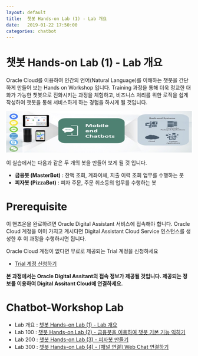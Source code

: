```yaml
---
layout: default
title:  챗봇 Hands-on Lab (1) - Lab 개요
date:   2019-01-22 17:50:00
categories: chatbot
---
```


# 챗봇 Hands-on Lab (1) - Lab 개요

Oracle Cloud를 이용하여 인간의 언어(Natural Language)를 이해하는 챗봇을 간단하게 만들어 보는 Hands on Workshop 입니다.
Training 과정을 통해 더욱 정교한 대화가 가능한 챗봇으로 진화시키는 과정을 체험하고, 비즈니스 처리를 위한 로직을 쉽게 작성하여 챗봇을 통해 서비스하게 하는 경험을 하시게 될 것입니다.

![](/assets/images/chatbot_lecture/mobile_overviw.jpg)

이 실습에서는 다음과 같은 두 개의 봇을 만들어 보게 될 것 입니다.

* **금융봇 (MasterBot)** : 잔액 조회, 계좌이체, 지출 이력 조회 업무를 수행하는 봇
* **피자봇 (PizzaBot)** : 피자 주문, 주문 취소등의 업무를 수행하는 봇

# Prerequisite 
이 핸즈온을 완료하려면 Oracle Digital Assistant 서비스에 접속해야 합니다. 
Oracle Cloud 계정을 이미 가지고 계시다면 Digital Assistant Cloud Service 인스턴스를 생성한 후 이 과정을 수행하시면 됩니다. 

Oracle Cloud 계정이 없다면 무료로 제공되는 Trial 계정을 신청하세요
* [Trial 계정 신청하기](http://www.oracloud.kr/post/oracle_cloud_trial_universal/)

**본 과정에서는 Oracle Digital Assitant의 접속 정보가 제공될 것입니다. 제공되는 정보를 이용하여 Digital Assitant Cloud에 연결하세요.**


# Chatbot-Workshop Lab 
* Lab 개요 : [챗봇 Hands-on Lab (1) - Lab 개요](./챗봇-Hands-on-Lab_1.html)
* Lab 100 : [챗봇 Hands-on Lab (2) - 금융봇을 이용하여 챗봇 기본 기능 익히기](./챗봇-Hands-on-Lab_2.html)
* Lab 200 : [챗봇 Hands-on Lab (3) - 피자봇 만들기 ](./챗봇-Hands-on-Lab_3.html)
* Lab 300 : [챗봇 Hands-on Lab (4) - [채널 연결] Web Chat 연결하기](./챗봇-Hands-on-Lab_4.html)
